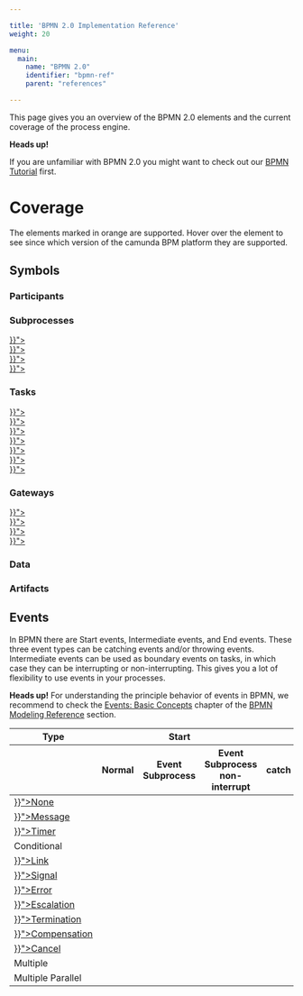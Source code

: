 ```yaml
---

title: 'BPMN 2.0 Implementation Reference'
weight: 20

menu:
  main:
    name: "BPMN 2.0"
    identifier: "bpmn-ref"
    parent: "references"

---
```


This page gives you an overview of the BPMN 2.0 elements and the current coverage of the process engine. 

<div class="alert alert-warning">
  <strong>Heads up!</strong>
  
  If you are unfamiliar with BPMN 2.0 you might want to check out our <a href="http://camunda.org/bpmn/tutorial.html">BPMN Tutorial</a> first.
</div>

# Coverage

The elements marked in <span class="label label-warning">orange</span> are supported. 
Hover over the element to see since which version of the camunda BPM platform they are supported.

## Symbols

<div>
  <div class="row">
    <div class="col-md-3">
      <h3>Participants</h3>
      <div style="position: relative">
        <div data-bpmn-symbol="participant" data-bpmn-symbol-name="Pool">          
          <div id="1" title="since 7.0"></div>
        </div>
        <div style="position: absolute; top: 0; left: 24px" data-bpmn-symbol="lane" data-bpmn-symbol-name="Lane">
          <div id="1" title="since 7.0"></div>
        </div>
      </div>
    </div>
    <div class="col-md-9">
      <h3>Subprocesses</h3>
      <div data-bpmn-symbol="subprocess" data-bpmn-symbol-name="Subprocess">
        <a href="{{< relref "reference/bpmn20/subprocesses/embedded-subprocess.md" >}}">
          <div id="1" title="since 7.0"></div>
        </a>
      </div>
      <div data-bpmn-symbol="callactivity" data-bpmn-symbol-name="Call Activity">
        <a href="{{< relref "reference/bpmn20/subprocesses/call-activity.md" >}}">
          <div id="1" title="since 7.0"></div>
        </a>
      </div>
      <div data-bpmn-symbol="eventsubprocess" data-bpmn-symbol-name="Event Subprocess">
        <a href="{{< relref "reference/bpmn20/subprocesses/event-subprocess.md" >}}">
          <div id="1" title="since 7.0"></div>
        </a>
      </div>
      <div data-bpmn-symbol="transaction" data-bpmn-symbol-name="Transaction">
        <a href="{{< relref "reference/bpmn20/subprocesses/transaction-subprocess.md" >}}">
          <div id="1" title="since 7.0"></div>
        </a>
      </div>
    </div>
  </div>
  <div class="row">
    <div class="col-md-12">
      <h3>Tasks</h3>
      <div data-bpmn-symbol="servicetask" data-bpmn-symbol-name="Service Task">
        <a href="{{< relref "reference/bpmn20/tasks/service-task.md" >}}">
          <div id="1" title="since 7.0"></div>
        </a>
      </div>
      <div data-bpmn-symbol="usertask" data-bpmn-symbol-name="User Task">
        <a href="{{< relref "reference/bpmn20/tasks/user-task.md" >}}">
          <div id="1" title="since 7.0"></div>
        </a>
      </div>
      <div data-bpmn-symbol="scripttask" data-bpmn-symbol-name="Script Task">
        <a href="{{< relref "reference/bpmn20/tasks/script-task.md" >}}">
          <div id="1" title="since 7.0"></div>
        </a>
      </div>
      <div data-bpmn-symbol="businessruletask" data-bpmn-symbol-name="Business Rule Task">
        <a href="{{< relref "reference/bpmn20/tasks/business-rule-task.md" >}}">
          <div id="1" title="since 7.0"></div>
        </a>
      </div>
      <div data-bpmn-symbol="manualtask" data-bpmn-symbol-name="Manual Task">
        <a href="{{< relref "reference/bpmn20/tasks/manual-task.md" >}}">
          <div id="1" title="since 7.0"></div>
        </a>
      </div>
      <div data-bpmn-symbol="receivetask" data-bpmn-symbol-name="Receive Task">
        <a href="{{< relref "reference/bpmn20/tasks/receive-task.md" >}}">
          <div id="1" title="since 7.0"></div>
        </a>
      </div>
      <div data-bpmn-symbol="task" data-bpmn-symbol-name="Undefined Task"></div>
      <div data-bpmn-symbol="sendtask" data-bpmn-symbol-name="Send Task">
        <a href="{{< relref "reference/bpmn20/tasks/send-task.md" >}}">
          <div id="1" title="since 7.0"></div>
        </a>
      </div>
      <div data-bpmn-symbol="receivetask-instantiate" data-bpmn-symbol-name="Receive Task (instantiated)"></div>
    </div>
  </div>
  <div class="row">
    <div class="col-md-5">
      <h3>Gateways</h3>
      <div data-bpmn-symbol="exclusivegateway" data-bpmn-symbol-name="XOR">
        <a href="{{< relref "reference/bpmn20/gateways/exclusive-gateway.md" >}}">
          <div id="1" title="since 7.0"></div>
        </a>
      </div>
      <div data-bpmn-symbol="inclusivegateway" data-bpmn-symbol-name="OR">
        <a href="{{< relref "reference/bpmn20/gateways/inclusive-gateway.md" >}}">
          <div id="1" title="since 7.0"></div>
        </a>
      </div>
      <div data-bpmn-symbol="parallelgateway" data-bpmn-symbol-name="AND">
        <a href="{{< relref "reference/bpmn20/gateways/parallel-gateway.md" >}}">
          <div id="1" title="since 7.0"></div>
        </a>
      </div>
      <div data-bpmn-symbol="eventbasedgateway" data-bpmn-symbol-name="Event">
        <a href="{{< relref "reference/bpmn20/gateways/event-based-gateway.md" >}}">
          <div id="1" title="since 7.0"></div>
        </a>
      </div>
    </div>
    <div class="col-md-3">
      <h3>Data</h3>
      <div data-bpmn-symbol="dataobject" data-bpmn-symbol-name="Data <br>Object"></div>
      <div data-bpmn-symbol="datastorereference" data-bpmn-symbol-name="Data <br>Store"></div>
    </div>
    <div class="col-md-3">
      <h3>Artifacts</h3>
      <div data-bpmn-symbol="textannotation" data-bpmn-symbol-name="Text <br>Annotation">
        <div id="1" title="since 7.0"></div>
      </div>
      <div data-bpmn-symbol="group" data-bpmn-symbol-name="Group">
        <div id="1" title="since 7.0"></div>
      </div>
    </div>
  </div>
</div>


## Events

In BPMN there are Start events, Intermediate events, and End events. These three event types can be catching events and/or throwing events. Intermediate events can be used as boundary events on tasks, in which case they can be interrupting or non-interrupting. This gives you a lot of flexibility to use events in your processes.

<div class="alert alert-warning">
  <strong>Heads up!</strong>
  For understanding the principle behavior of events in BPMN, we recommend to check the
  <a href="http://camunda.org/bpmn/reference.html#events-basic-concepts">Events: Basic Concepts</a> chapter of the <a href="http://camunda.org/bpmn/reference.html">BPMN Modeling Reference</a> section.
</div>

<div class="table-responsive">
  <table class="table table-bordered table-bpmn-events">
    <thead>
      <tr>
        <th>Type</th>
        <th colspan="3">Start</th>
        <th colspan="4">Intermediate</th>
        <th>End</th>
      </tr>
      <tr>
        <th></th>
        <th>Normal</th>
        <th>Event Subprocess</th>
        <th>Event Subprocess<br/>non-interrupt</th>
        <th>catch</th>
        <th>boundary</th>
        <th>boundary<br/>non-interrupt</th>
        <th>throw</th>
        <th></th>
      </tr>
    </thead>
    <tbody>
      <tr>
        <td><a href="{{< relref "reference/bpmn20/events/none-events.md" >}}">None</a></td>
        <td>
          <div data-bpmn-symbol="startevent">
            <div id="1" title="since 7.0"></div>    
          </div>
        </td>
        <td></td>
        <td></td>
        <td></td>
        <td></td>
        <td></td>
        <td>
          <div data-bpmn-symbol="intermediateevent">
            <div id="1" title="since 7.0"></div>
          </div>
        </td>
        <td>
          <div data-bpmn-symbol="endevent">
            <div id="1" title="since 7.0"></div>
          </div>
        </td>
      </tr>
      <tr>
        <td><a href="{{< relref "reference/bpmn20/events/message-events.md" >}}">Message</a></td>
        <td>
          <div data-bpmn-symbol="startevent/message">
            <div id="1" title="since 7.0"></div>
          </div>
        </td>
        <td>
          <div data-bpmn-symbol="startevent/message">
            <div id="1" title="since 7.0"></div>
          </div>
        </td>
        <td>
          <div data-bpmn-symbol="startevent/message-non">
            <div id="1" title="since 7.1"></div>
          </div>
        </td>
        <td>
          <div data-bpmn-symbol="intermediatecatchevent/message">
            <div id="1" title="since 7.0"></div>
          </div>
        </td>
        <td>
          <div data-bpmn-symbol="intermediatecatchevent/message">
            <div id="1" title="since 7.0"></div>
          </div>
        </td>
        <td>
          <div data-bpmn-symbol="intermediatecatchevent/message-non">
            <div id="1" title="since 7.0"></div>
          </div>
        </td>
        <td>
          <div data-bpmn-symbol="intermediatethrowevent/message">
            <div id="1" title="since 7.0"></div>
          </div>
        </td>
        <td>
          <div data-bpmn-symbol="endevent/message">
            <div id="1" title="since 7.0"></div>
          </div>
        </td>
      </tr>
      <tr>
        <td><a href="{{< relref "reference/bpmn20/events/timer-events.md" >}}">Timer</a></td>
        <td>
          <div data-bpmn-symbol="startevent/timer">
            <div id="1" title="since 7.0"></div>
          </div>
        </td>
        <td>
          <div data-bpmn-symbol="startevent/timer">
			<div id="1" title="since 7.1"></div>
		  </div>
        </td>
        <td>
          <div data-bpmn-symbol="startevent/timer-non">
			<div id="1" title="since 7.1"></div>
		  </div>
        </td>         
        <td>
          <div data-bpmn-symbol="intermediatecatchevent/timer">
            <div id="1" title="since 7.0"></div>
          </div>
        </td>
        <td>
          <div data-bpmn-symbol="intermediatecatchevent/timer">
            <div id="1" title="since 7.0"></div>
          </div>
        </td>
        <td>
          <div data-bpmn-symbol="intermediatecatchevent/timer-non">
            <div id="1" title="since 7.0"></div>
          </div>
        </td>
        <td></td>
        <td></td>
      </tr>
      <tr>
        <td>Conditional</td>
        <td>
          <div data-bpmn-symbol="startevent/conditional"></div>
        </td>
        <td>
          <div data-bpmn-symbol="startevent/conditional"></div>
        </td>
        <td>
          <div data-bpmn-symbol="startevent/conditional-non"></div>
        </td>         
        <td>
          <div data-bpmn-symbol="intermediatecatchevent/conditional"></div>
        </td>
        <td>
          <div data-bpmn-symbol="intermediatecatchevent/conditional"></div>
        </td>
        <td>
          <div data-bpmn-symbol="intermediatecatchevent/conditional-non"></div>
        </td>
        <td></td>
        <td></td>
      </tr> 
      <tr>
        <td><a href="{{< relref "reference/bpmn20/events/link-events.md" >}}">Link</a></td>
        <td></td>
        <td></td>
        <td></td>       
        <td>
          <div data-bpmn-symbol="intermediatecatchevent/link">
            <div id="1" title="since 7.0"></div>
          </div>
        </td>
        <td></td>
        <td></td>
        <td>
          <div data-bpmn-symbol="intermediatethrowevent/link">
            <div id="1" title="since 7.0"></div>
          </div>
        </td>
        <td></td>
      </tr>   
      <tr>
        <td><a href="{{< relref "reference/bpmn20/events/signal-events.md" >}}">Signal</a></td>
        <td>
          <div data-bpmn-symbol="startevent/signal">
          	<div id="1" title="since 7.4"></div>
          </div>
        </td>
        <td>
          <div data-bpmn-symbol="startevent/signal">
			<div id="1" title="since 7.1"></div>
		  </div>
        </td>
        <td>
          <div data-bpmn-symbol="startevent/signal-non">
			<div id="1" title="since 7.1"></div>
		  </div>
        </td>         
        <td>
          <div data-bpmn-symbol="intermediatecatchevent/signal">
            <div id="1" title="since 7.0"></div>
          </div>
        </td>
        <td>
          <div data-bpmn-symbol="intermediatecatchevent/signal">
            <div id="1" title="since 7.0"></div>
          </div>
        </td>
        <td>
          <div data-bpmn-symbol="intermediatecatchevent/signal-non">
            <div id="1" title="since 7.0"></div>
          </div>
        </td>
        <td>
          <div data-bpmn-symbol="intermediatethrowevent/signal">
            <div id="1" title="since 7.0"></div>
          </div>
        </td>
        <td>
          <div data-bpmn-symbol="endevent/signal">
            <div id="1" title="since 7.0"></div>
          </div>
        </td>
      </tr>
      <tr>
        <td><a href="{{< relref "reference/bpmn20/events/error-events.md" >}}">Error</a></td>
        <td></td>
        <td>
          <div data-bpmn-symbol="startevent/error">
            <div id="1" title="since 7.0"></div>
          </div>
        </td>
        <td></td>         
        <td></td>
        <td>
          <div data-bpmn-symbol="intermediatecatchevent/error">
            <div id="1" title="since 7.0"></div>
          </div>
        </td>
        <td></td>
        <td></td>
        <td>
          <div data-bpmn-symbol="endevent/error">
            <div id="1" title="since 7.0"></div>
          </div>
        </td>
      </tr>
      <tr>
        <td><a href="{{< relref "reference/bpmn20/events/escalation-events.md" >}}">Escalation</a></td>
        <td></td>
        <td>
          <div data-bpmn-symbol="startevent/escalation">
            <div id="1" title="since 7.4"></div>
          </div>
        </td>
        <td>
          <div data-bpmn-symbol="startevent/escalation-non">
            <div id="1" title="since 7.4"></div>
          </div>
        </td>         
        <td></td>
        <td>
          <div data-bpmn-symbol="intermediatecatchevent/escalation">
            <div id="1" title="since 7.4"></div>
          </div>
        </td>
        <td>
          <div data-bpmn-symbol="intermediatecatchevent/escalation-non">
            <div id="1" title="since 7.4"></div>
          </div>
        </td>
        <td>
          <div data-bpmn-symbol="intermediatethrowevent/escalation">
            <div id="1" title="since 7.4"></div>
          </div>
        </td>
        <td>
          <div data-bpmn-symbol="endevent/escalation">
            <div id="1" title="since 7.4"></div>
          </div>
        </td>
      </tr> 
      <tr>
        <td><a href="{{< relref "reference/bpmn20/events/terminate-event.md" >}}">Termination</a></td>
        <td></td>
        <td></td>
        <td></td>
        <td></td>
        <td></td>
        <td></td>
        <td></td>
        <td>
          <div data-bpmn-symbol="endevent/terminate">
            <div id="1" title="since 7.0"></div>
          </div>
        </td>
      </tr> 
      <tr>
        <td><a href="{{< relref "reference/bpmn20/events/cancel-and-compensation-events.md" >}}">Compensation</a></td>
        <td></td>
        <td>
          <div data-bpmn-symbol="startevent/compensate">
          	<div id="1" title="since 7.4"></div>
          </div>
        </td>
        <td></td>
        <td></td>
        <td>
          <div data-bpmn-symbol="intermediatecatchevent/compensate">
            <div id="1" title="since 7.0"></div>
          </div>
        </td>
        <td></td>
        <td>
          <div data-bpmn-symbol="intermediatethrowevent/compensate">
            <div id="1" title="since 7.0"></div>
          </div>
        </td>
        <td>
          <div data-bpmn-symbol="endevent/compensate">
          	<div id="1" title="since 7.4"></div>
          </div>
        </td>
      </tr>         
      <tr>
        <td><a href="{{< relref "reference/bpmn20/events/cancel-and-compensation-events.md" >}}">Cancel</a></td>
        <td></td>
        <td></td>
        <td></td>
        <td></td>
        <td>
          <div data-bpmn-symbol="intermediatecatchevent/cancel">
            <div id="1" title="since 7.0"></div>
          </div>
        </td>
        <td></td>
        <td></td>
        <td>
          <div data-bpmn-symbol="endevent/cancel">
            <div id="1" title="since 7.0"></div>
          </div>
        </td>
      </tr>
      <tr>         
        <td>Multiple</td>
        <td>
          <div data-bpmn-symbol="startevent/multiple"></div>
        </td>
        <td>
          <div data-bpmn-symbol="startevent/multiple"></div>
        </td>
        <td>
          <div data-bpmn-symbol="startevent/multiple-non"></div>
        </td>
        <td>
          <div data-bpmn-symbol="intermediatecatchevent/multiple"></div>
        </td>
        <td>
          <div data-bpmn-symbol="intermediatecatchevent/multiple"></div>
        </td>
        <td>
          <div data-bpmn-symbol="intermediatecatchevent/multiple-non"></div>
        </td>
        <td>
          <div data-bpmn-symbol="intermediatethrowevent/multiple"></div>
        </td>
        <td>
          <div data-bpmn-symbol="endevent/multiple"></div>
        </td>
      </tr>
      <tr>
        <td>Multiple Parallel</td>
        <td>
          <div data-bpmn-symbol="startevent/multipleParallel"></div>
        </td>
        <td>
          <div data-bpmn-symbol="startevent/multipleParallel"></div>
        </td>
        <td>
          <div data-bpmn-symbol="startevent/multipleParallel-non"></div>
        </td>         
        <td>
          <div data-bpmn-symbol="intermediatecatchevent/multipleParallel"></div>
        </td>
        <td>
          <div data-bpmn-symbol="intermediatecatchevent/multipleParallel"></div>
        </td>
        <td>
          <div data-bpmn-symbol="intermediatecatchevent/multipleParallel-non"></div>
        </td>
        <td></td>
        <td></td>
      </tr>
    </tbody>
  </table>
</div>